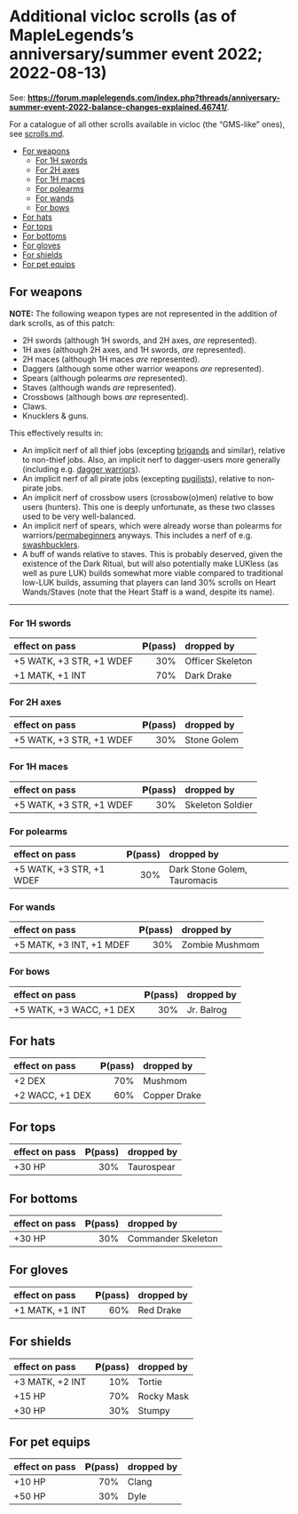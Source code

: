 # Additional vicloc scrolls (as of MapleLegends’s anniversary/summer event 2022; 2022-08-13)

See:
**<https://forum.maplelegends.com/index.php?threads/anniversary-summer-event-2022-balance-changes-explained.46741/>**.

For a catalogue of all other scrolls available in vicloc (the
&ldquo;GMS-like&rdquo; ones), see [scrolls\.md](./scrolls.md).

- [For weapons](#for-weapons)
    - [For 1H swords](#for-1h-swords)
    - [For 2H axes](#for-2h-axes)
    - [For 1H maces](#for-1h-maces)
    - [For polearms](#for-polearms)
    - [For wands](#for-wands)
    - [For bows](#for-bows)
- [For hats](#for-hats)
- [For tops](#for-tops)
- [For bottoms](#for-bottoms)
- [For gloves](#for-gloves)
- [For shields](#for-shields)
- [For pet equips](#for-pet-equips)

## For weapons

**NOTE:** The following weapon types are not represented in the addition of
dark scrolls, as of this patch:

- 2H swords (although 1H swords, and 2H axes, _are_ represented).
- 1H axes (although 2H axes, and 1H swords, _are_ represented).
- 2H maces (although 1H maces _are_ represented).
- Daggers (although some other warrior weapons _are_ represented).
- Spears (although polearms _are_ represented).
- Staves (although wands _are_ represented).
- Crossbows (although bows _are_ represented).
- Claws.
- Knucklers &amp; guns.

This effectively results in:

- An implicit nerf of all thief jobs (excepting
  [brigands](https://oddjobs.codeberg.page/guides/introduction-to-odd-jobs/#brigand)
  and similar), relative to non-thief jobs. Also, an implicit nerf to
  dagger-users more generally (including e\.g. [dagger
  warriors](https://oddjobs.codeberg.page/guides/introduction-to-odd-jobs/#dagger-warrior)).
- An implicit nerf of all pirate jobs (excepting
  [pugilists](https://oddjobs.codeberg.page/guides/introduction-to-odd-jobs/#pugilist)),
  relative to non-pirate jobs.
- An implicit nerf of crossbow users (crossbow(o)men) relative to bow users
  (hunters). This one is deeply unfortunate, as these two classes used to be
  very well-balanced.
- An implicit nerf of spears, which were already worse than polearms for
  warriors/[permabeginners](https://oddjobs.codeberg.page/guides/introduction-to-odd-jobs/#permabeginner-outland)
  anyways. This includes a nerf of e\.g.
  [swashbucklers](https://oddjobs.codeberg.page/guides/introduction-to-odd-jobs/#swashbuckler).
- A buff of wands relative to staves. This is probably deserved, given the
  existence of the Dark Ritual, but will also potentially make LUKless (as well
  as pure LUK) builds somewhat more viable compared to traditional low-LUK
  builds, assuming that players can land 30% scrolls on Heart Wands/Staves
  (note that the Heart Staff is a wand, despite its name).

---

### For 1H swords

| effect on pass           | &#x1d5e3;(pass) | dropped by       |
| :----------------------- | --------------: | :--------------- |
| +5 WATK, +3 STR, +1 WDEF |             30% | Officer Skeleton |
| +1 MATK, +1 INT          |             70% | Dark Drake       |

### For 2H axes

| effect on pass           | &#x1d5e3;(pass) | dropped by  |
| :----------------------- | --------------: | :---------- |
| +5 WATK, +3 STR, +1 WDEF |             30% | Stone Golem |

### For 1H maces

| effect on pass           | &#x1d5e3;(pass) | dropped by       |
| :----------------------- | --------------: | :--------------- |
| +5 WATK, +3 STR, +1 WDEF |             30% | Skeleton Soldier |

### For polearms

| effect on pass           | &#x1d5e3;(pass) | dropped by                   |
| :----------------------- | --------------: | :--------------------------- |
| +5 WATK, +3 STR, +1 WDEF |             30% | Dark Stone Golem, Tauromacis |

### For wands

| effect on pass           | &#x1d5e3;(pass) | dropped by     |
| :----------------------- | --------------: | :------------- |
| +5 MATK, +3 INT, +1 MDEF |             30% | Zombie Mushmom |

### For bows

| effect on pass           | &#x1d5e3;(pass) | dropped by |
| :----------------------- | --------------: | :--------- |
| +5 WATK, +3 WACC, +1 DEX |             30% | Jr. Balrog |

## For hats

| effect on pass  | &#x1d5e3;(pass) | dropped by   |
| :-------------- | --------------: | :----------- |
| +2 DEX          |             70% | Mushmom      |
| +2 WACC, +1 DEX |             60% | Copper Drake |

## For tops

| effect on pass | &#x1d5e3;(pass) | dropped by |
| :------------- | --------------: | :--------- |
| +30 HP         |             30% | Taurospear |

## For bottoms

| effect on pass | &#x1d5e3;(pass) | dropped by         |
| :------------- | --------------: | :----------------- |
| +30 HP         |             30% | Commander Skeleton |

## For gloves

| effect on pass  | &#x1d5e3;(pass) | dropped by |
| :-------------- | --------------: | :--------- |
| +1 MATK, +1 INT |             60% | Red Drake  |

## For shields

| effect on pass  | &#x1d5e3;(pass) | dropped by |
| :-------------- | --------------: | :--------- |
| +3 MATK, +2 INT |             10% | Tortie     |
| +15 HP          |             70% | Rocky Mask |
| +30 HP          |             30% | Stumpy     |

## For pet equips

| effect on pass | &#x1d5e3;(pass) | dropped by |
| :------------- | --------------: | :--------- |
| +10 HP         |             70% | Clang      |
| +50 HP         |             30% | Dyle       |
